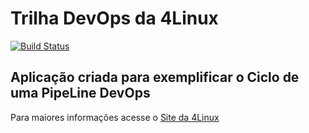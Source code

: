 # Trilha DevOps da 4Linux

<!-- Altere a Flag abaixo com sua URL do Travis -->
[![Build Status](https://travis-ci.org/rogerioferro/DevOpsLab-HelloWorld.svg?branch=master)](https://travis-ci.org/rogerioferro/DevOpsLab-HelloWorld)

## Aplicação criada para exemplificar o Ciclo de uma PipeLine DevOps


Para maiores informações acesse o [Site da 4Linux](https://www.4linux.com.br/cursos/devops)
